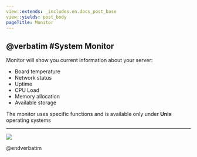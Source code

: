 ```yaml
---
view::extends: _includes.en.docs_post_base
view::yields: post_body
pageTitle: Monitor
---
```

@verbatim
#System Monitor
----------

Monitor will show you current information about your server:

* Board temperature
* Network status
* Uptime
* CPU Load
* Memory allocation
* Available storage

The monitor uses specific functions and is available only under  **Unix** operating systems

----------
<a href="/assets/img/screen/6.png" target="blank">
    <img src="/assets/img/screen/6.png" class="img-responsive">
</a>


@endverbatim
